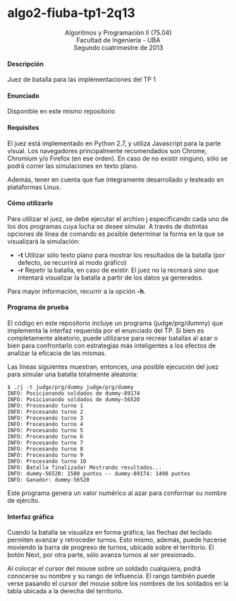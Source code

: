 algo2-fiuba-tp1-2q13
====================

<div align="center">
Algoritmos y Programación II (75.04)<br>
Facultad de Ingeniería - UBA<br>
Segundo cuatrimestre de 2013<br>
</div>


#### Descripción

Juez de batalla para las implementaciones del TP 1  


#### Enunciado

Disponible en este mismo repositorio

#### Requisitos

El juez está implementado en Python 2.7, y utiliza Javascript para la parte visual. Los navegadores
principalmente recomendados son Chrome, Chromium y/o Firefox (en ese orden). En caso de no existir ninguno,
sólo se podrá correr las simulaciones en texto plano.  

Además, tener en cuenta que fue íntegramente desarrollado y testeado en plataformas Linux.

#### Cómo utilizarlo

Para utilizar el juez, se debe ejecutar el archivo j especificando cada uno de los dos programas
cuya lucha se desee simular. A través de distintas opciones de línea de comando es posible determinar
la forma en la que se visualizará la simulación:
 * <b>-t</b>  Utilizar sólo texto plano para mostrar los resultados de la batalla (por defecto, se recurrirá al modo gráfico)
 * <b>-r</b>  Repetir la batalla, en caso de existir. El juez no la recreará sino que intentará visualizar la batalla a partir de los datos ya generados.  

Para mayor información, recurrir a la opción <b>-h</b>.  

#### Programa de prueba

El código en este repositorio incluye un programa (judge/prg/dummy) que implementa la interfaz requerida por el enunciado del TP.
Si bien es completamente aleatorio, puede utilizarse para recrear batallas al azar o bien para confrontarlo
con estrategias más inteligentes a los efectos de analizar la eficacia de las mismas.  

Las líneas siguientes muestran, entonces, una posible ejecución del juez para simular una batalla totalmente aleatoria:

```
$ ./j -t judge/prg/dummy judge/prg/dummy 
INFO: Posicionando soldados de dummy-89174
INFO: Posicionando soldados de dummy-56520
INFO: Procesando turno 1
INFO: Procesando turno 2
INFO: Procesando turno 3
INFO: Procesando turno 4
INFO: Procesando turno 5
INFO: Procesando turno 6
INFO: Procesando turno 7
INFO: Procesando turno 8
INFO: Procesando turno 9
INFO: Procesando turno 10
INFO: Batalla finalizada! Mostrando resultados...
INFO: dummy-56520: 1500 puntos -- dummy-89174: 1498 puntos
INFO: Ganador: dummy-56520
```

Este programa genera un valor numérico al azar para conformar su nombre de ejército.


#### Interfaz gráfica

Cuando la batalla se visualiza en forma gráfica, las flechas del teclado permiten avanzar y retroceder turnos. Esto
mismo, además, puede hacerse moviendo la barra de progreso de turnos, ubicada sobre el territorio. El botón Next, 
por otra parte, sólo avanza turnos al ser presionado.  

Al colocar el cursor del mouse sobre un soldado cualquiera, podrá conocerse su nombre y su rango de influencia.
El rango también puede verse pasando el cursor del mouse sobre los nombres de los soldados en la tabla ubicada
a la derecha del territorio.
